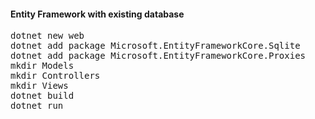 <h4>Entity Framework with existing database</h4>

<pre>
dotnet new web
dotnet add package Microsoft.EntityFrameworkCore.Sqlite
dotnet add package Microsoft.EntityFrameworkCore.Proxies
mkdir Models
mkdir Controllers
mkdir Views
dotnet build
dotnet run
</pre>

